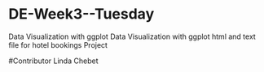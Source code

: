 # DE-Week3--Tuesday
Data Visualization with ggplot
Data Visualization with ggplot html and text file for hotel bookings Project

#Contributor Linda Chebet
